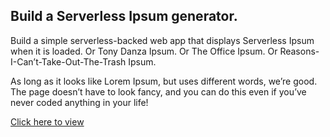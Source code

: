 ## Build a Serverless Ipsum generator.

Build a simple serverless-backed web app that displays Serverless Ipsum when it is loaded. Or Tony Danza Ipsum. Or The Office Ipsum. Or Reasons-I-Can’t-Take-Out-The-Trash Ipsum.

As long as it looks like Lorem Ipsum, but uses different words, we’re good. The page doesn’t have to look fancy, and you can do this even if you’ve never coded anything in your life!

[Click here to view](https://ryajbx9la2.execute-api.us-east-1.amazonaws.com/dev/ipsum) 